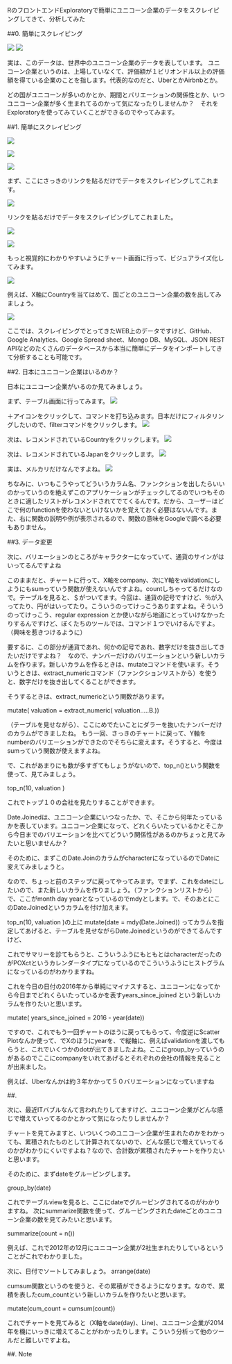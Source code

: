 RのフロントエンドExploratoryで簡単にユニコーン企業のデータをスクレイピングしてきて、分析してみた


##0. 簡単にスクレイピング

![](images/unicorn-webpage.png)
![](images/unicorn-webpage2.png)


実は、このデータは、世界中のユニコーン企業のデータを表しています。
ユニコーン企業というのは、上場していなくて、評価額が１ビリオンドル以上の評価額を得ている企業のことを指します。代表的なのだと、UberとかAirbnbとか。

どの国がユニコーンが多いのかとか、期間とバリエーションの関係性とか、いつユニコーン企業が多く生まれてるのかって気になったりしませんか？　それをExploratoryを使ってみていくことができるのでやってみます。

##1. 簡単にスクレイピング

![](images/unicorn-scraping.png)

![](images/unicorn-scraping2.png)

![](images/unicorn-scraping3.png)

まず、ここにさっきのリンクを貼るだけでデータをスクレイピングしてこれます。

![](images/unicorn-webpage3.png)

リンクを貼るだけでデータをスクレイピングしてこれました。

![](images/unicorn-scraping4.png)

![](images/unicorn.png)

もっと視覚的にわかりやすいようにチャート画面に行って、ビジュアライズ化してみます。

![](images/unicorn-chart.png)

例えば、X軸にCountryを当てはめて、国ごとのユニコーン企業の数を出してみましょう。

![](images/unicorn-chart2.png)

ここでは、スクレイピングでとってきたWEB上のデータですけど、GitHub、Google Analytics、Google Spread sheet、Mongo DB、MySQL、JSON REST APIなどのたくさんのデータベースから本当に簡単にデータをインポートしてきて分析することも可能です。


##2. 日本にユニコーン企業はいるのか？

日本にユニコーン企業がいるのか見てみましょう。

まず、テーブル画面に行ってみます。
![](images/unicorn-table.png)

＋アイコンをクリックして、コマンドを打ち込みます。日本だけにフィルタリングしたいので、filterコマンドをクリックします。
![](images/unicorn-japan.png)

次は、レコメンドされているCountryをクリックします。
![](images/unicorn-japan2.png)

次は、レコメンドされているJapanをクリックします。
![](images/unicorn-japan3.png)

実は、メルカリだけなんですよね。
![](images/unicorn-japan4.png)

ちなみに、いつもこうやってどういうカラム名、ファンクションを出したらいいのかっていうのを絶えずこのアプリケーションがチェックしてるのでいつもそのときに適したリストがレコメンドされてでてくるんです。だから、ユーザーはどこで何のfunctionを使わないといけないかを覚えておく必要はないんです。また、右に関数の説明や例が表示されるので、関数の意味をGoogleで調べる必要もありません。

##3. データ変更

次に、バリエーションのところがキャラクターになっていて、通貨のサインがはいってるんですよね

このままだと、チャートに行って、X軸をcompany、次にY軸をvalidationにしようにもsumっていう関数が使えないんですよね。countしちゃってるだけなので。テーブルを見ると、＄がついてます。今回は、通貨の記号ですけど、％が入ってたり、円がはいってたり。こういうのってけっこうありますよね。そういうのってけっこう、regular expression とか使いながら地道にとっていけなかったりするんですけど、ぼくたちのツールでは、コマンド１つでいけるんですよ。（興味を惹きつけるように）

要するに、この部分が通貨であれ、何かの記号であれ、数字だけを抜き出してきたいだけですよね？　なので、ナンバーだけのバリエーションという新しいカラムを作ります。新しいカラムを作るときは、mutateコマンドを使います。そういうときは、extract_numericコマンド（ファンクションリストから）を使うと、数字だけを抜き出してくることができます。

そうするときは、extract_numericという関数があります。

mutate( valuation = extract_numeric( valuation…..B.))

（テーブルを見せながら）、ここにめでたいことにダラーを抜いたナンバーだけのカラムができましたね。
もう一回、さっきのチャートに戻って、Y軸をnumberのバリエーションができたのでそちらに変えます。そうすると、今度はsumっていう関数が使えますよね。

で、これがあまりにも数が多すぎてもしょうがないので、top_n()という関数を使って、見てみましょう。

top_n(10, valuation )

これでトップ１０の会社を見たりすることができます。

Date.Joinedは、ユニコーン企業にいつなったか、で、そこから何年たっているかを表しています。ユニコーン企業になって、どれくらいたっているかとそこから今日までのバリエーションを比べてどういう関係性があるのかちょっと見てみたいと思いませんか？

そのために、まずこのDate.JoinのカラムがcharacterになっているのでDateに変えてみましょうと。

なので、ちょっと前のステップに戻ってやってみます。でまず、これをdateにしたいので、また新しいカラムを作りましょう。（ファンクションリストから）で、ここがmonth day yearとなっているのでmdyとします。で、そのあとにこのDate.Joinedというカラムを付け加えます。

top_n(10, valuation )の上に
mutate(date = mdy(Date.Joined)) ってカラムを指定してあげると、テーブルを見せながらDate.Joinedというのができてるんですけど、

これでサマリーを診てもらうと、こういうふうにもともとはcharacterだったのがPOXctというカレンダータイプになっているのでこういうふうにヒストグラムになっているのがわかりますね。

これを今日の日付の2016年から単純にマイナスすると、ユニコーンになってから今日までどれくらいたっているかを表すyears_since_joined という新しいカラムを作りたいと思います。

mutate( years_since_joined = 2016 - year(date))

ですので、これでもう一回チャートのほうに戻ってもらって、今度逆にScatter Plotなんか使って、でXのほうにyearを、で縦軸に、例えばvalidationを渡してもらうと、これでいくつかのdotが出てきましたよね。ここにgroup_byっていうのがあるのでここにcompanyをいれてあげるとそれぞれの会社の情報を見ることが出来ました。

例えば、Uberなんかは約３年かかって５０バリエーションになっていますね

##.

次に、最近ITバブルなんて言われたりしてますけど、ユニコーン企業がどんな感じで増えていってるのかとかって気になったりしませんか？

チャートを見てみますと、いついくつのユニコーン企業が生まれたのかをわかっても、累積されたものとして計算されてないので、どんな感じで増えていってるのかがわかりにくいですよね？なので、合計数が累積されたチャートを作りたいと思います。

そのために、まずdateをグルーピングします。

group_by(date)

これでテーブルviewを見ると、ここにdateでグルーピングされてるのがわかりますね。
次にsummarize関数を使って、グルーピングされたdateごとのユニコーン企業の数を見てみたいと思います。

summarize(count = n())

例えば、これで2012年の12月にユニコーン企業が2社生まれたりしているということがこれでわかりました。

次に、日付でソートしてみましょう。
arrange(date)

cumsum関数というのを使うと、その累積ができるようになります。なので、累積を表したcum_countという新しいカラムを作りたいと思います。

mutate(cum_count = cumsum(count))

これでチャートを見てみると（X軸をdate(day)、Line)、ユニコーン企業が2014年を機にいっきに増えてることがわかったりします。こういう分析って他のツールだと難しいですよね。

##. Note



